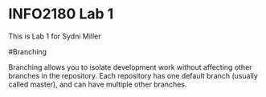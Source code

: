 # INFO2180 Lab 1

This is Lab 1 for Sydni Miller

#Branching

Branching allows you to isolate development work without affecting other branches in the repository. Each repository has one default branch (usually called master), and can have multiple other branches.